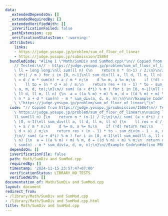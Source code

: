 ```yaml
---
data:
  _extendedDependsOn: []
  _extendedRequiredBy: []
  _extendedVerifiedWith: []
  _isVerificationFailed: false
  _pathExtension: cpp
  _verificationStatusIcon: ':warning:'
  attributes:
    links:
    - https://judge.yosupo.jp/problem/sum_of_floor_of_linear
    - https://judge.yosupo.jp/submission/15864
  bundledCode: "#line 1 \"Math/SumDiv and SumMod.cpp\"\n// Copied from https://judge.yosupo.jp/submission/15864\n\
    // Tested:\n// - https://judge.yosupo.jp/problem/sum_of_floor_of_linear\n\nusing\
    \ ll = long long;\nll sum(ll n) {\n    return n * (n-1) / 2;\n}\n// sum( (a +\
    \ d*i) / m ) for i in [0, n-1]\nll sum_div(ll a, ll d, ll m, ll n) {\n    ll res\
    \ = d / m * sum(n) + a / m * n;\n    d %= m, a %= m;\n    if (!d) return res;\n\
    \    ll to = (n * d + a) / m;\n    return res + (n - 1) * to - sum_div(m - 1 -\
    \ a, m, d, to);\n}\n// sum( (a + d*i) % m ) for i in [0, n-1]\nll sum_mod(ll a,\
    \ ll d, ll m, ll n) {\n  a = ((a % m) + m) % m, d = ((d % m) + m) % m;\n  return\
    \ n * a + d * sum(n) - m * sum_div(a, d, m, n);\n}\n//Example Code\n#define PROBLEM\
    \ \"https://judge.yosupo.jp/problem/sum_of_floor_of_linear\"\n"
  code: "// Copied from https://judge.yosupo.jp/submission/15864\n// Tested:\n// -\
    \ https://judge.yosupo.jp/problem/sum_of_floor_of_linear\n\nusing ll = long long;\n\
    ll sum(ll n) {\n    return n * (n-1) / 2;\n}\n// sum( (a + d*i) / m ) for i in\
    \ [0, n-1]\nll sum_div(ll a, ll d, ll m, ll n) {\n    ll res = d / m * sum(n)\
    \ + a / m * n;\n    d %= m, a %= m;\n    if (!d) return res;\n    ll to = (n *\
    \ d + a) / m;\n    return res + (n - 1) * to - sum_div(m - 1 - a, m, d, to);\n\
    }\n// sum( (a + d*i) % m ) for i in [0, n-1]\nll sum_mod(ll a, ll d, ll m, ll\
    \ n) {\n  a = ((a % m) + m) % m, d = ((d % m) + m) % m;\n  return n * a + d *\
    \ sum(n) - m * sum_div(a, d, m, n);\n}\n//Example Code\n#define PROBLEM \"https://judge.yosupo.jp/problem/sum_of_floor_of_linear\""
  dependsOn: []
  isVerificationFile: false
  path: Math/SumDiv and SumMod.cpp
  requiredBy: []
  timestamp: '2024-11-15 23:57:47+07:00'
  verificationStatus: LIBRARY_NO_TESTS
  verifiedWith: []
documentation_of: Math/SumDiv and SumMod.cpp
layout: document
redirect_from:
- /library/Math/SumDiv and SumMod.cpp
- /library/Math/SumDiv and SumMod.cpp.html
title: Math/SumDiv and SumMod.cpp
---
```

